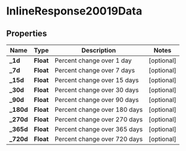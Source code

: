 # InlineResponse20019Data

## Properties
Name | Type | Description | Notes
------------ | ------------- | ------------- | -------------
**_1d** | **Float** | Percent change over 1 day |  [optional]
**_7d** | **Float** | Percent change over 7 days |  [optional]
**_15d** | **Float** | Percent change over 15 days |  [optional]
**_30d** | **Float** | Percent change over 30 days |  [optional]
**_90d** | **Float** | Percent change over 90 days |  [optional]
**_180d** | **Float** | Percent change over 180 days |  [optional]
**_270d** | **Float** | Percent change over 270 days |  [optional]
**_365d** | **Float** | Percent change over 365 days |  [optional]
**_720d** | **Float** | Percent change over 720 days |  [optional]

